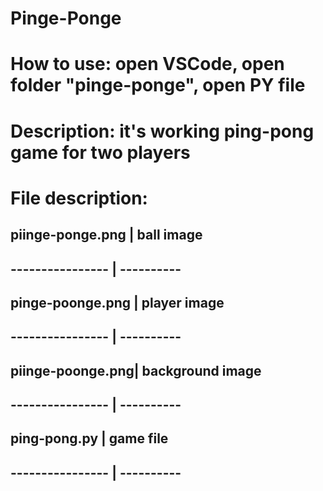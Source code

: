 # Pinge-Ponge
# How to use: open VSCode, open folder "pinge-ponge", open PY file
# Description: it's working ping-pong game for two players
# File description:
## piinge-ponge.png | ball image
## ---------------- | ----------
## pinge-poonge.png | player image
## ---------------- | ----------
## piinge-poonge.png| background image
## ---------------- | ----------
## ping-pong.py     | game file
## ---------------- | ----------
